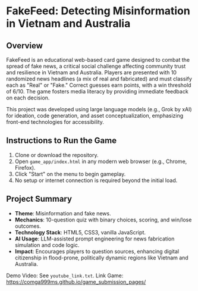 # FakeFeed: Detecting Misinformation in Vietnam and Australia

## Overview
FakeFeed is an educational web-based card game designed to combat the spread of fake news, a critical social challenge affecting community trust and resilience in Vietnam and Australia. Players are presented with 10 randomized news headlines (a mix of real and fabricated) and must classify each as "Real" or "Fake." Correct guesses earn points, with a win threshold of 6/10. The game fosters media literacy by providing immediate feedback on each decision.

This project was developed using large language models (e.g., Grok by xAI) for ideation, code generation, and asset conceptualization, emphasizing front-end technologies for accessibility.

## Instructions to Run the Game
1. Clone or download the repository.
2. Open `game_app/index.html` in any modern web browser (e.g., Chrome, Firefox).
3. Click "Start" on the menu to begin gameplay.
4. No setup or internet connection is required beyond the initial load.

## Project Summary
- **Theme**: Misinformation and fake news.
- **Mechanics**: 10-question quiz with binary choices, scoring, and win/lose outcomes.
- **Technology Stack**: HTML5, CSS3, vanilla JavaScript.
- **AI Usage**: LLM-assisted prompt engineering for news fabrication simulation and code logic.
- **Impact**: Encourages players to question sources, enhancing digital citizenship in flood-prone, politically dynamic regions like Vietnam and Australia.

Demo Video: See `youtube_link.txt`.
Link Game: https://comga999ms.github.io/game_submission_pages/